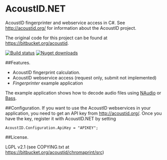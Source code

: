 AcoustID.NET
============

AcoustID fingerprinter and webservice access in C#. See http://acoustid.org/ for information about the AcoustID project.

The original code for this project can be found at https://bitbucket.org/acoustid.

[![Build status](https://ci.appveyor.com/api/projects/status/acmm1n366k8erqnj?svg=true)](https://ci.appveyor.com/project/wo80/acoustid-net)
[![Nuget downloads](http://wo80.bplaced.net/php/badges/nuget-acoustid-net.svg)](https://www.nuget.org/packages/AcoustID.NET)

##Features.
* AcoustID fingerprint calculation.
* AcoustID webservice access (request only, submit not implemented)
* *Fingerprinter* example application

The example application shows how to decode audio files using [NAudio](https://github.com/naudio/NAudio) or [Bass](http://www.un4seen.com/bass.html).

##Configuration.
If you want to use the AcoustID webservices in your application, you need to get an API key from http://acoustid.org/. Once you have the key, register it with AcoustID.NET by setting
```
AcoustID.Configuration.ApiKey = "APIKEY";
```

##License.

LGPL v2.1 (see COPYING.txt at https://bitbucket.org/acoustid/chromaprint/src)
